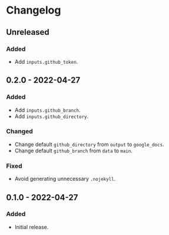 # Changelog

## Unreleased

### Added

- Add `inputs.github_token`.

## 0.2.0 - 2022-04-27

### Added

- Add `inputs.github_branch`.
- Add `inputs.github_directory`.

### Changed

- Change default `github_directory` from `output` to `google_docs`.
- Change default `github_branch` from `data` to `main`.

### Fixed

- Avoid generating unnecessary `.nojekyll`.

## 0.1.0 - 2022-04-27

### Added

- Initial release.
